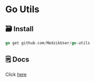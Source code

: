 # Go Utils

## 🗃 Install

```go
go get github.com/MedzikUser/go-utils
```

## 🗒 Docs

Click [here](https://pkg.go.dev/github.com/MedzikUser/go-utils)
